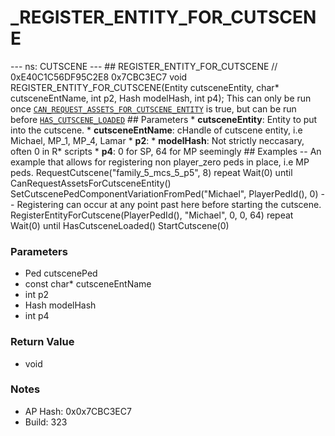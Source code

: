 # _REGISTER_ENTITY_FOR_CUTSCENE

--- ns: CUTSCENE --- ## REGISTER_ENTITY_FOR_CUTSCENE  // 0xE40C1C56DF95C2E8 0x7CBC3EC7 void REGISTER_ENTITY_FOR_CUTSCENE(Entity cutsceneEntity, char* cutsceneEntName, int p2, Hash modelHash, int p4);  This can only be run once [`CAN_REQUEST_ASSETS_FOR_CUTSCENE_ENTITY`](#_0xB56BBBCC2955D9CB) is true, but can be run before [`HAS_CUTSCENE_LOADED`](#_0xC59F528E9AB9F339)  ## Parameters * **cutsceneEntity**: Entity to put into the cutscene. * **cutsceneEntName**: cHandle of cutscene entity, i.e Michael, MP_1, MP_4, Lamar * **p2**: * **modelHash**: Not strictly neccasary, often 0 in R* scripts * **p4**: 0 for SP, 64 for MP seemingly  ## Examples -- An example that allows for registering non player_zero peds in place, i.e MP peds. RequestCutscene("family_5_mcs_5_p5", 8) repeat Wait(0) until CanRequestAssetsForCutsceneEntity() SetCutscenePedComponentVariationFromPed("Michael", PlayerPedId(), 0) -- Registering can occur at any point past here before starting the cutscene. RegisterEntityForCutscene(PlayerPedId(), "Michael", 0, 0, 64) repeat Wait(0) until HasCutsceneLoaded() StartCutscene(0)

### Parameters
* Ped cutscenePed
* const char* cutsceneEntName
* int p2
* Hash modelHash
* int p4

### Return Value
* void

### Notes
* AP Hash: 0x0x7CBC3EC7
* Build: 323

